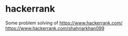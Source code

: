 # hackerrank
Some problem solving of https://www.hackerrank.com/
https://www.hackerrank.com/shahriarkhan099
